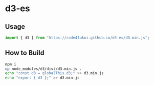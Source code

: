 # d3-es

## Usage

```js
import { d3 } from "https://code4fukui.github.io/d3-es/d3.min.js";
```

## How to Build

```sh
npm i
cp node_modules/d3/dist/d3.min.js .
echo "const d3 = globalThis.d3;" >> d3.min.js
echo "export { d3 };" >> d3.min.js
```
